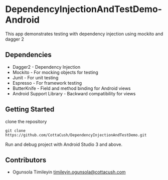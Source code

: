 # DependencyInjectionAndTestDemo-Android
This app demonstrates testing with dependency injection using mockito and dagger 2


## Dependencies

* Dagger2 - Dependency Injection
* Mockito - For mocking objects for testing
* Junit - For unit testing
* Espresso - For framework testing
* ButterKnife - Field and method binding for Android views
* Android Support Library - Backward compatibility for views

## Getting Started

clone the repository
```
git clone https://github.com/CottaCush/DependencyInjectionAndTestDemo.git
```

Run and debug project with Android Studio 3 and above.

## Contributors
- Ogunsola Timileyin <timileyin.ogunsola@cottacush.com>